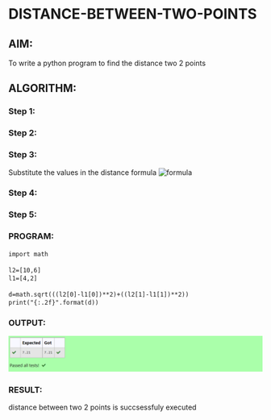 # DISTANCE-BETWEEN-TWO-POINTS

## AIM:
To write a python program to find the distance two 2 points
## ALGORITHM:
### Step 1: 
### Step 2: 
### Step 3: 
Substitute the values in the distance formula  ![formula](/formula.jpg)
### Step 4: 
### Step 5: 
### PROGRAM:
```
import math 

l2=[10,6]
l1=[4,2]

d=math.sqrt(((l2[0]-l1[0])**2)+((l2[1]-l1[1])**2))
print("{:.2f}".format(d))
```
  


### OUTPUT:
![model](/img.png)

### RESULT:
 distance between two 2 points is succsessfuly executed
